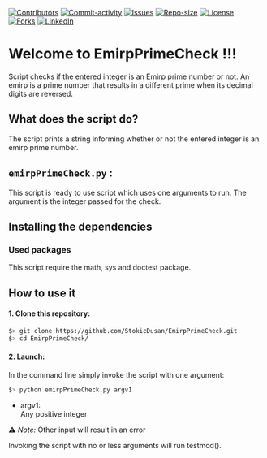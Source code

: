 [![Contributors][contributors-shield]][contributors-url]
[![Commit-activity][commit-activity-shield]][commit-activity-url]
[![Issues][issues-shield]][issues-url]
[![Repo-size][repo-size-shield]][repo-size-url]
[![License][license-shield]][license-url]  
[![Forks][forks-shield]][forks-url]
[![LinkedIn][linkedin-shield]][linkedin-url]

# Welcome to EmirpPrimeCheck !!!

Script checks if the entered integer is an Emirp prime number or not.
An emirp is a prime number that results in a different prime when its decimal digits are reversed. 

## What does the script do?
The script prints a string informing whether or not the entered integer is an emirp prime number.

## `emirpPrimeCheck.py` :
This script is ready to use script which uses one arguments to run. The argument is the integer passed for the check.

## Installing the dependencies

### Used packages
This script require the math, sys and doctest package.

## How to use it
#### 1. Clone this repository:
```zsh
$> git clone https://github.com/StokicDusan/EmirpPrimeCheck.git
$> cd EmirpPrimeCheck/
```
#### 2. Launch:
In the command line simply invoke the script with one argument:
```zsh
$> python emirpPrimeCheck.py argv1
```
* argv1:  
Any positive integer  

:warning: *Note:* Other input will result in an error

Invoking the script with no or less arguments will run testmod().

[contributors-shield]: https://img.shields.io/github/contributors/StokicDusan/EmirpPrimeCheck
[contributors-url]: https://github.com/StokicDusan/EmirpPrimeCheck/graphs/contributors
[forks-shield]: https://img.shields.io/github/forks/StokicDusan/EmirpPrimeCheck?style=social
[forks-url]: https://github.com/StokicDusan/EmirpPrimeCheck/network/members
[issues-shield]: https://img.shields.io/github/issues/StokicDusan/EmirpPrimeCheck
[issues-url]: https://github.com/StokicDusan/EmirpPrimeCheck/issues
[commit-activity-shield]: https://img.shields.io/github/last-commit/StokicDusan/EmirpPrimeCheck
[commit-activity-url]: https://github.com/StokicDusan/EmirpPrimeCheck/graphs/commit-activity
[license-url]: https://github.com/StokicDusan/EmirpPrimeCheck/blob/main/LICENSE
[license-shield]: https://img.shields.io/github/license/StokicDusan/EmirpPrimeCheck
[repo-size-shield]: https://img.shields.io/github/repo-size/StokicDusan/EmirpPrimeCheck
[repo-size-url]: https://img.shields.io/github/repo-size/StokicDusan/EmirpPrimeCheck
[linkedin-shield]: https://img.shields.io/badge/LinkedIn-0077B5?style=plastice&logo=linkedin&logoColor=white
[linkedin-url]: https://linkedin.com/in/stokicdusan
